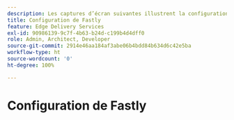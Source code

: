 ```yaml
---
description: Les captures d’écran suivantes illustrent la configuration de Fastly pour diffuser du contenu. Les paramètres essentiels sont marqués d’un cercle rouge.
title: Configuration de Fastly
feature: Edge Delivery Services
exl-id: 90986139-9c7f-4b63-b24d-c199b4d4dff0
role: Admin, Architect, Developer
source-git-commit: 2914e46aa184af3abe06b4bdd84b634d6c42e5ba
workflow-type: ht
source-wordcount: '0'
ht-degree: 100%

---
```


# Configuration de Fastly

<!-- this id is not in snippets.md! {{$include 6b65e1ea-8645-4b2e-a1b6-d330f9849bb0}} -->

